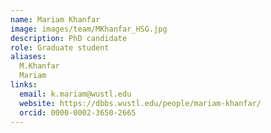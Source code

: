 ```yaml
---
name: Mariam Khanfar
image: images/team/MKhanfar_HSG.jpg
description: PhD candidate 
role: Graduate student
aliases: 
  M.Khanfar
  Mariam
links:
  email: k.mariam@wustl.edu
  website: https://dbbs.wustl.edu/people/mariam-khanfar/
  orcid: 0000-0002-3650-2665
---
```

